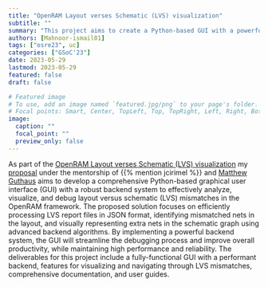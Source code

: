```yaml
---
title: "OpenRAM Layout verses Schematic (LVS) visualization"
subtitle: ""
summary: "This project aims to create a Python-based GUI with a powerful backend system for effective analysis, visualization, and debugging of layout versus schematic (LVS) mismatches in the OpenRAM framework. By processing LVS reports, identifying mismatched nets, and visually displaying discrepancies, the solution will improve debugging efficiency, productivity, and system reliability."
authors: [Mahnoor-ismail01]
tags: ["osre23", uc]
categories: ["GSoC'23"]
date: 2023-05-29
lastmod: 2023-05-29
featured: false
draft: false

# Featured image
# To use, add an image named `featured.jpg/png` to your page's folder.
# Focal points: Smart, Center, TopLeft, Top, TopRight, Left, Right, BottomLeft, Bottom, BottomRight.
image:
  caption: ""
  focal_point: ""
  preview_only: false
---
```


As part of the [OpenRAM Layout verses Schematic (LVS) visualization](/project/osre23/ucsc/openram) my [proposal](https://docs.google.com/document/d/1QEBOglVgy20s0v1_vfpFHw8CdIYUbex12TOjSlAe1-E/edit?usp=sharing) under the mentorship of {{% mention jcirimel %}} and  [Matthew Guthaus](mailto:mrg@ucsc.edu) aims to  develop a comprehensive Python-based graphical user interface (GUI) with a robust backend system to effectively analyze, visualize, and debug layout versus schematic (LVS) mismatches in the OpenRAM framework. The proposed solution focuses on efficiently processing LVS report files in JSON format, identifying mismatched nets in the layout, and visually representing extra nets in the schematic graph using advanced backend algorithms. By implementing a powerful backend system, the GUI will streamline the debugging process and improve overall productivity, while maintaining high performance and reliability. The deliverables for this project include a fully-functional GUI with a performant backend, features for visualizing and navigating through LVS mismatches, comprehensive documentation, and user guides.


